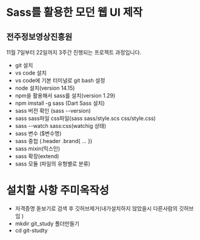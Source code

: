 # Sass를 활용한 모던 웹 UI 제작
## 전주정보영상진흥원

11월 7일부터 22일까지 3주간 진행되는 프로젝트 과정입니다.

- git 설치
- vs code 설치
- vs code에 기본 터미널로 git bash 설정 
- node 설치(version 14.15)
- npm을 활용해서 sass를 설치(version 1.29)
- npm imstall -g sass (Dart Sass 설치)
- sass 버전 확인 (sass --version)
- sass  sass파일 css파일(sass sass/style.scs css/style.css)
- sass --watch sass:css(watchig 상태)
- sass 변수 ($변수명)
- sass 중첩 (.header .brand{ ... })
- sass mixin(믹스인)
- sass 확장(extend)
- sass 모듈 (파일의 유형별로 분류)


# 설치할 사항 주미옥작성
- 자격증명 돋보기로 검색 후 깃허브제거(내가설치하지 않았을시 다른사람의 깃허브임 )
- mkdir git_study 폴더만들기
- cd git-studty
